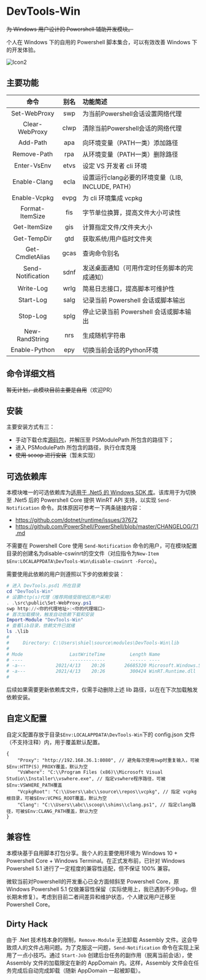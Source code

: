# DevTools-Win

~~为 Windows 用户设计的 Powershell 辅助开发模块。~~

个人在 Windows 下的自用的 Powershell 脚本集合，可以有效改善 Windows 下的开发体验。

![Icon2](https://cdn.jsdelivr.net/gh/ChanthMiao/DevTools-Win@main/assets/icon_64px.png)

## 主要功能

|       命令        | 别名  | 功能简述                                          |
| :---------------: | :---: | :------------------------------------------------ |
|   Set-WebProxy    |  swp  | 为当前Powershell会话设置网络代理                  |
|  Clear-WebProxy   | clwp  | 清除当前Powershell会话的网络代理                  |
|     Add-Path      |  apa  | 向环境变量（PATH一类）添加路径                    |
|    Remove-Path    |  rpa  | 从环境变量（PATH一类）删除路径                    |
|    Enter-VsEnv    | etvs  | 设定 VS 开发者 cli 环境                           |
|   Enable-Clang    | ecla  | 设置运行clang必要的环境变量（LIB, INCLUDE, PATH） |
|   Enable-Vcpkg    | evpg  | 为 cli 环境集成 vcpkg                             |
|  Format-ItemSize  |  fis  | 字节单位换算，提高文件大小可读性                  |
|   Get-ItemSize    |  gis  | 计算指定文件/文件夹大小                           |
|    Get-TempDir    |  gtd  | 获取系统/用户临时文件夹                           |
|  Get-CmdletAlias  | gcas  | 查询命令别名                                      |
| Send-Notification | sdnf  | 发送桌面通知（可用作定时任务脚本的完成通知）      |
|     Write-Log     | wrlg  | 简易日志接口，提高脚本可维护性                    |
|     Start-Log     | salg  | 记录当前 Powershell 会话或脚本输出                |
|     Stop-Log      | splg  | 停止记录当前 Powershell 会话或脚本输出            |
|  New-RandString   |  nrs  | 生成随机字符串                                    |
|   Enable-Python   |  epy  | 切换当前会话的Python环境                          |

## 命令详细文档

~~暂无计划，此模块目前主要是自用~~（欢迎PR）

## 安装

主要安装方式有三：

- 手动下载仓库[源码包](https://github.com/xmake-io/xmake/archive/refs/heads/master.zip)，并解压至 PSModulePath 所包含的路径下；
- 进入 PSModulePath 所包含的路径，执行仓库克隆
- ~~使用 scoop 进行安装~~（暂未实现）

## 可选依赖库

本模块唯一的可选依赖库为[适用于 .Net5 的 Windows SDK 库](https://www.nuget.org/packages/Microsoft.Windows.SDK.NET.Ref)。该库用于为切换至 .Net5 后的 Powershell Core 提供 WinRT API 支持，以实现 `Send-Notification` 命令。具体原因可参考一下两条链接内容：

- <https://github.com/dotnet/runtime/issues/37672>
- <https://github.com/PowerShell/PowerShell/blob/master/CHANGELOG/7.1.md>

不需要在 Powershell Core 使用 `Send-Notification` 命令的用户，可在模块配置目录的创建名为disable-cswinrt的空文件（对应指令为`New-Item $Env:LOCALAPPDATA\DevTools-Win\disable-cswinrt -Force`）。

需要使用此依赖的用户则遵照以下步的依赖安装：

```ps1
# 进入 DevTools.psd1 所在目录
cd "DevTools-Win"
# 设置http(s)代理（推荐网络受限地区用户采用）
. .\src\public\Set-WebProxy.ps1
swp http://<你的代理地址>:<你的代理端口>
# 首次加载模块，触发自动依赖下载和安装
Import-Module "DevTools-Win"
# 查看lib目录，依赖文件已就绪
ls .\lib
# 
#     Directory: C:\Users\shiel\source\modules\DevTools-Win\lib
# 
# Mode                 LastWriteTime         Length Name
# ----                 -------------         ------ ----
# -a---           2021/4/13    20:26       26685320 Microsoft.Windows.SDK.NET.dll
# -a---           2021/4/13    20:26         300424 WinRT.Runtime.dll
# 
```

后续如果需要更新依赖库文件，仅需手动删除上述 lib 路径，以在在下次加载触发依赖安装。

## 自定义配置

自定义配置存放于目录`$Env:LOCALAPPDATA\DevTools-Win`下的 config.json 文件（不支持注释）内，用于覆盖默认配置。

```json5
{
    "Proxy": "http://192.168.36.1:8080", // 避免每次使用swp时重复输入，可被$Env:HTTP(S)_PROXY覆盖，默认为空
    "VsWhere": "C:\\Program Files (x86)\\Microsoft Visual Studio\\Installer\\vswhere.exe", // 指定vswhere程序路径，可被$Env:VSWHERE_PATH覆盖
    "VcpkgRoot": "C:\\Users\\abc\\source\\repos\\vcpkg", // 指定 vcpkg 根目录，可被$Env:VCPKG_ROOT覆盖，默认为空
    "Clang": "C:\\Users\\abc\\scoop\\shims\\clang.ps1", // 指定clang路径，可被$Env:CLANG_PATH覆盖，默认为空
}
```

## 兼容性

本模块基于自用脚本打包分享。我个人的主要使用环境为 Windows 10 + Powershell Core + Windows Terminal。在正式发布前，已针对 Windows Powershell 5.1 进行了一定程度的兼容性适配，但不保证 100% 兼容。

微软当前对Powershell的开发重心已全方面倾斜至 Powershell Core，原 Windows Powershell 5.1 仅做兼容性保留（实际使用上，我已遇到不少Bug，但长期未修复）。考虑到目前二者间差异和维护状态，个人建议用户迁移至 Powershell Core。

## Dirty Hack

由于 .Net 技术栈本身的限制，`Remove-Module` 无法卸载 Assembly 文件。这会导致烦人的文件占用问题。为了克服这一问题，`Send-Notification` 命令在实现上采用了一点小技巧。通过 `Start-Job` 创建后台任务的副作用（脱离当前会话），使 Assembly 文件的加载限定在新的 AppDomain 内。这样，Assembly 文件会在任务完成后自动完成卸载（随新 AppDomain 一起被卸载）。
